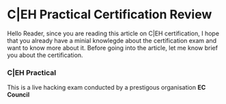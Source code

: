 # C|EH Practical Certification Review
Hello Reader, since you are reading this article on C|EH certification, I hope that you already have a minial knowlegde about the certification exam and want to know more about it. Before going into the article, let me know brief you about the certification.

### C|EH Practical
This is a live hacking exam conducted by a prestigous organisation **EC Council**
